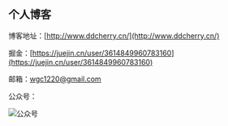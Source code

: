 ## 个人博客

博客地址：[http://www.ddcherry.cn/](http://www.ddcherry.cn/)

掘金：[https://juejin.cn/user/3614849960783160](https://juejin.cn/user/3614849960783160)

邮箱：wgc1220@gmail.com

公众号：

![公众号](http://img.ddcherry.cn/2025/02/22/qrcode_for_java_xiaocheng.jpg)
